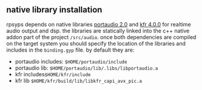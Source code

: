 ## native library installation

rpsyps depends on native libraries [portaudio 2.0](http://portaudio.com/docs/v19-doxydocs/index.html) and [kfr 4.0.0](https://www.kfrlib.com/) for realtime audio output and dsp. the libraries are statically linked into the c++ native addon part of the project `/src/audio`. once both dependencies are compiled on the target system you should specify the location of the libraries and includes in the `binding.gyp` file. by default they are: 

 - portaudio includes: `$HOME/portaudio/include`
 - portaudio lib: `$HOME/portaudio/lib/.libs/libportaudio.a`
 - kfr includes`$HOME/kfr/include`
 - kfr lib `$HOME/kfr/build/lib/libkfr_capi_avx_pic.a`